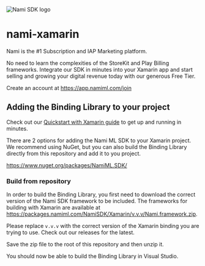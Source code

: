 ![Nami SDK logo](https://cdn.namiml.com/brand/sdk/Nami-SDK@0.5x.png)

# nami-xamarin

Nami is the #1 Subscription and IAP Marketing platform.

No need to learn the complexities of the StoreKit and Play Billing frameworks.  Integrate our SDK in minutes into your Xamarin app and start selling and growing your digital revenue today with our generous Free Tier.

Create an account at https://app.namiml.com/join


## Adding the Binding Library to your project

Check out our [Quickstart with Xamarin guide](https://docs.namiml.com/docs/xamarin-setup) to get up and running in minutes.

There are 2 options for adding the Nami ML SDK to your Xamarin project.  We recommend using NuGet, but you can also build the Binding Library directly from this repository and add it to you project.

https://www.nuget.org/packages/NamiML.SDK/


### Build from repository

In order to build the Binding Library, you first need to download the correct version of the Nami SDK framework to be included.   The frameworks for building with Xamarin are available at https://packages.namiml.com/NamiSDK/Xamarin/v.v.v/Nami.framework.zip.

Please replace `v.v.v` with the correct version of the Xamarin binding you are trying to use.  Check out our releases for the latest.

Save the zip file to the root of this repository and then unzip it.

You should now be able to build the Binding Library in Visual Studio.
